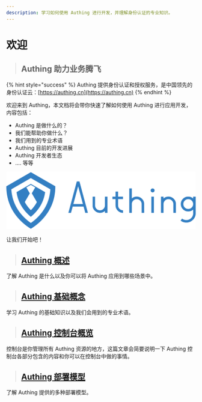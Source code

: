 ```yaml
---
description: 学习如何使用 Authing 进行开发，并理解身份认证的专业知识。
---
```


# 欢迎

> ## Authing 助力业务腾飞

{% hint style="success" %}
 Authing 提供身份认证和授权服务，是中国领先的身份认证云：[https://authing.cn](https://authing.cn)
{% endhint %}

欢迎来到 Authing，本文档将会带你快速了解如何使用 Authing 进行应用开发，内容包括：

* Authing 是做什么的？
* 我们能帮助你做什么？
* 我们用到的专业术语
* Authing 目前的开发进展
* Authing 开发者生态
* .... 等等

![Authing Logo](.gitbook/assets/image%20%2816%29.png)

让我们开始吧！

> ## [Authing 概述](https://learn.authing.cn/authing/quickstart/authing-gai-shu)

了解 Authing 是什么以及你可以将 Authing 应用到哪些场景中。

> ## [Authing 基础概念](https://learn.authing.cn/authing/quickstart/authing-ji-chu-gai-nian)

学习 Authing 的基础知识以及我们会用到的专业术语。

> ## [Authing 控制台概览](https://learn.authing.cn/authing/quickstart/authing-kong-zhi-tai-gai-lan)

控制台是你管理所有 Authing 资源的地方，这篇文章会简要说明一下 Authing 控制台各部分包含的内容和你可以在控制台中做的事情。

> ## [Authing 部署模型](https://learn.authing.cn/authing/quickstart/deployment)

了解 Authing 提供的多种部署模型。



